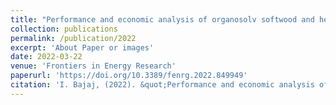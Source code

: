 ```yaml
---
title: "Performance and economic analysis of organosolv softwood and herbaceous lignins to activated carbons as electrode materials in supercapacitors"
collection: publications
permalink: /publication/2022
excerpt: 'About Paper or images'
date: 2022-03-22
venue: 'Frontiers in Energy Research'
paperurl: 'https://doi.org/10.3389/fenrg.2022.849949'
citation: 'I. Bajaj, (2022). &quot;Performance and economic analysis of organosolv softwood and herbaceous lignins to activated carbons as electrode materials in supercapacitors.&quot; <i>Frontiers in Energy Research</i>. Vol 10.'
---
```

